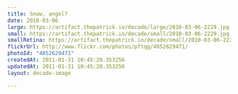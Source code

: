 ```yaml
---
title: Snow, angel?
date: 2010-03-06
large: https://artifact.thepatrick.io/decade/large/2010-03-06-2229.jpg
small: https://artifact.thepatrick.io/decade/small/2010-03-06-2229.jpg
smallRetina: https://artifact.thepatrick.io/decade/small/2010-03-06-2229@2x.jpg
flickrUrl: http://www.flickr.com/photos/pftqg/4852629471/
photoId: "4852629471"
createdAt: 2011-01-31 10:45:20.353256
updatedAt: 2011-01-31 10:45:20.353256
layout: decade-image

---
```


